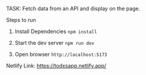 TASK: Fetch data from an API and display on the page.

Steps to run
1. Install Dependencies
`npm install`

2. Start the dev server
`npm run dev`

3. Open browser
`http://localhost:5173`

Netlify Link: https://todxsapp.netlify.app/